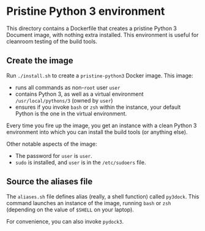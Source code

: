 # Pristine Python 3 environment

This directory contains a Dockerfile that creates a pristine Python 3 
Document image, with nothing extra installed. This environment is useful 
for cleanroom testing of the build tools.

## Create the image

Run `./install.sh` to create a `pristine-python3` Docker image. This image:

- runs all commands as non-`root` user `user`
- contains Python 3, as well as a virtual environment `/usr/local/pythons/3`
  (owned by `user`)
- ensures if you invoke `bash` or `zsh` within the instance, your default
  Python is the one in the virtual environment.

Every time you fire up the image, you get an instance with a clean Python 3
environment into which you can install the build tools (or anything else).

Other notable aspects of the image:

- The password for `user` is `user`.
- `sudo` is installed, and `user` is in the `/etc/sudoers` file.

## Source the aliases file 

The `aliases.sh` file defines alias (really, a shell function) called `py3dock`.
This command launches an instance of the image, running `bash` or `zsh` 
(depending on the value of `$SHELL` on your laptop).

For convenience, you can also invoke `pydock3`.
